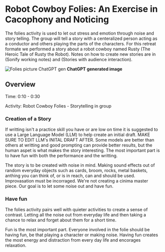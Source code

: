 #  Robot Cowboy Folies: An Exercise in Cacophony and Noticing

The folies activity is used to let out stress and emotion through noise and story telling. The group will tell a story with a centeralized person acting as a conductor and others playing the parts of the characters. For this retreat formate we performed a story about a robot cowboy named Rusty (The Heroic Tale of Rusty the Robot). Notes on how to create new stories are in (Sonify working notes) and (Stories with audience interaction). 

![Folies picture ChatGPT gen](https://github.com/user-attachments/assets/18d59ae1-589c-48ca-83b6-d5da3264f176)
**ChatGPT generated image**
## Overview

Time: 0:10 - 0:30 

Activity: Robot Cowboy Folies - Storytelling in group

### Creation of a Story

If writting isn't a practice skill you have or are low on time it is suggested to use a Large Language Model (LLM) to help create an initial draft. MAKE SURE TO EDIT LLM's INITAL DRAFT AFTER. Some models are better than others at writting and good prompting can provide better results, but the human aspet is what makes the story interesting. The most important part is to have fun with both the performance and the writting. 

The story is to be created with noise in mind. Making sound effects out of random everyday objects such as cards, broom, rocks, metal baskets, anthing you can think of, or is in reach, can and should be used. Improvasation must be incorraged. We're not creating a cinima master piece. Our goal is to let some noise out and have fun. 

### Have fun

The folies activity pairs well with quieter activities to create a sense of contrast. Letting all the noise out from everyday life and then taking a chance to relax and forget about them for a short time. 

Fun is the most important part. Everyone involved in the folie should be having fun, be that playing a character or making noise. Having fun creates the most energy and distraction from every day life and encorages relaxation.
